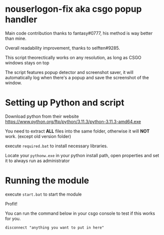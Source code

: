 # nouserlogon-fix aka csgo popup handler

Main code contribution thanks to fantasy#0777, his method is way better than mine.

Overall readability improvement, thanks to selften#9285.

This script theorectically works on any resolution, as long as CSGO windows stays on top

The script features popup detector and screenshot saver, it will automatically log when there's a popup and save the screenshot of the window.

# Setting up Python and script

Download python from their website
https://www.python.org/ftp/python/3.11.3/python-3.11.3-amd64.exe

You need to extract **ALL** files into the same folder, otherwise it will **NOT** work. (except old version folder)

execute `required.bat` to install necessary libraries.

Locate your `pythonw.exe` in your python install path, open properties and set it to always run as administrator

# Running the module

execute `start.bat` to start the module

Profit!

You can run the command below in your csgo console to test if this works for you.
```
disconnect "anything you want to put in here"
```
